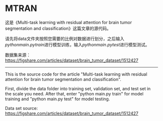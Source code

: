 # MTRAN
这是《Multi-task learning with residual attention for brain tumor  segmentation and classification》这篇文章的源代码。

请先将data文件夹按照您需要的比例对数据进行划分，之后输入$python main.py train$进行模型训练，输入$python main.py test$进行模型测试。

数据集来源：https://figshare.com/articles/dataset/brain_tumor_dataset/1512427

-----------------------
This is the source code for the article "Multi-task learning with residual attention for brain tumor segmentation and classification".

First, divide the data folder into training set, validation set, and test set in the scale you need. After that, enter "python main.py train" for model training and "python main.py test" for model testing.

Data set source: https://figshare.com/articles/dataset/brain_tumor_dataset/1512427
